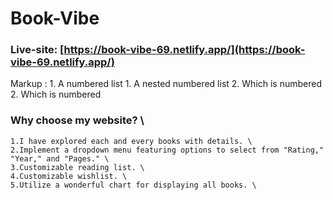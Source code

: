 # Book-Vibe

### Live-site: [https://book-vibe-69.netlify.app/](https://book-vibe-69.netlify.app/)


 Markup : 1. A numbered list
              1. A nested numbered list
              2. Which is numbered
          2. Which is numbered
### Why choose my website? \
    1.I have explored each and every books with details. \
    2.Implement a dropdown menu featuring options to select from "Rating," "Year," and "Pages." \
    3.Customizable reading list. \
    4.Customizable wishlist. \
    5.Utilize a wonderful chart for displaying all books. \